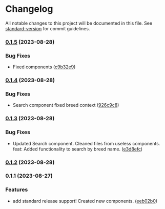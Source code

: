 # Changelog

All notable changes to this project will be documented in this file. See [standard-version](https://github.com/conventional-changelog/standard-version) for commit guidelines.

### [0.1.5](https://github.com/Spytex/cat-app/compare/v0.1.4...v0.1.5) (2023-08-28)


### Bug Fixes

* Fixed components ([c9b32e9](https://github.com/Spytex/cat-app/commit/c9b32e93a5504d9e1cd728c4cebc4420d995bb59))

### [0.1.4](https://github.com/Spytex/cat-app/compare/v0.1.3...v0.1.4) (2023-08-28)


### Bug Fixes

* Search component fixed breed context ([926c9c8](https://github.com/Spytex/cat-app/commit/926c9c8828eb9bd4f8cd69bfb9cac0aece55e67b))

### [0.1.3](https://github.com/Spytex/cat-app/compare/v0.1.2...v0.1.3) (2023-08-28)


### Bug Fixes

* Updated Search component. Cleaned files from useless components. feat: Added functionality to search by breed name. ([e3d8efc](https://github.com/Spytex/cat-app/commit/e3d8efc96a2a906637d2f35356c6c54e0d54a5d7))

### [0.1.2](https://github.com/Spytex/cat-app/compare/v0.1.1...v0.1.2) (2023-08-28)

### 0.1.1 (2023-08-27)


### Features

* add standard release support! Created new components. ([eeb02b0](https://github.com/Spytex/cat-app/commit/eeb02b0d0411f86ba7c8dfe7f7a4dfd7f0a468f5))
